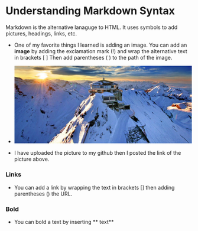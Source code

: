 # Understanding Markdown Syntax #

Markdown is the alternative lanaguge to HTML. It uses symbols to add pictures, headings, links, etc.

- One of my favorite things I learned is adding an image. You can add an **image** by adding the exclamation mark (!) and wrap the alternative text in brackets [  ] Then add parentheses ( ) to the path of the image.
-  ![The Swiss Alpes, Schilthron](https://github.com/sarahamer13/reading-notes/blob/main/schilthorn-odklv88jv3qx966r1vm6vl79kuh9x9jbbp1h9g8d54.jpg)


- I have uploaded the picture to my github then I posted the link of the picture above.

### Links ### 
- You can add a link by wrapping the text in brackets [] then adding parentheses () the URL.

### Bold ###
- You can bold a text by inserting ** text**
